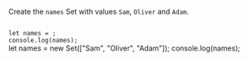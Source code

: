 Create the `names` Set with
values `Sam`, `Oliver` and `Adam`.

<Editor type="exercise" lang="javascript">
<code>
let names = ;
console.log(names);
</code>

<solution>
let names = new Set(["Sam", "Oliver", "Adam"]);
console.log(names);
</solution>
</Editor>